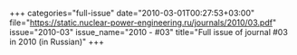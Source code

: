 +++
categories="full-issue"
date="2010-03-01T00:27:53+03:00"
file="https://static.nuclear-power-engineering.ru/journals/2010/03.pdf"
issue="2010-03"
issue_name="2010 - #03"
title="Full issue of journal #03 in 2010 (in Russian)"
+++